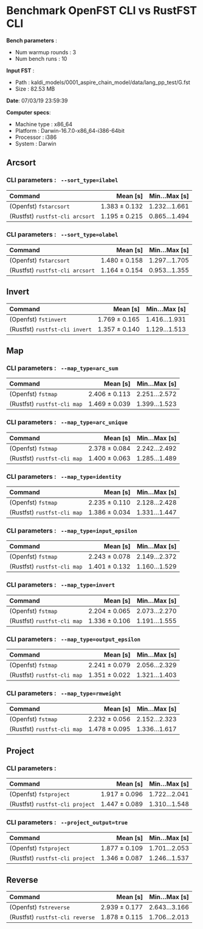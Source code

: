 # Benchmark OpenFST CLI vs RustFST CLI
**Bench parameters** :
- Num warmup rounds : 3
- Num bench runs : 10

**Input FST** : 
- Path : kaldi_models/0001_aspire_chain_model/data/lang_pp_test/G.fst
- Size : 82.53 MB

**Date**: 07/03/19 23:59:39

**Computer specs**:
- Machine type : x86_64
- Platform : Darwin-16.7.0-x86_64-i386-64bit
- Processor : i386
- System : Darwin
## Arcsort
### CLI parameters : ` --sort_type=ilabel`
| Command | Mean [s] | Min…Max [s] |
|:---|---:|---:|
| (Openfst) `fstarcsort` | 1.383 ± 0.132 | 1.232…1.661 |
| (Rustfst) `rustfst-cli arcsort` | 1.195 ± 0.215 | 0.865…1.494 |
### CLI parameters : ` --sort_type=olabel`
| Command | Mean [s] | Min…Max [s] |
|:---|---:|---:|
| (Openfst) `fstarcsort` | 1.480 ± 0.158 | 1.297…1.705 |
| (Rustfst) `rustfst-cli arcsort` | 1.164 ± 0.154 | 0.953…1.355 |
## Invert
| Command | Mean [s] | Min…Max [s] |
|:---|---:|---:|
| (Openfst) `fstinvert` | 1.769 ± 0.165 | 1.416…1.931 |
| (Rustfst) `rustfst-cli invert` | 1.357 ± 0.140 | 1.129…1.513 |
## Map
### CLI parameters : ` --map_type=arc_sum`
| Command | Mean [s] | Min…Max [s] |
|:---|---:|---:|
| (Openfst) `fstmap` | 2.406 ± 0.113 | 2.251…2.572 |
| (Rustfst) `rustfst-cli map` | 1.469 ± 0.039 | 1.399…1.523 |
### CLI parameters : ` --map_type=arc_unique`
| Command | Mean [s] | Min…Max [s] |
|:---|---:|---:|
| (Openfst) `fstmap` | 2.378 ± 0.084 | 2.242…2.492 |
| (Rustfst) `rustfst-cli map` | 1.400 ± 0.063 | 1.285…1.489 |
### CLI parameters : ` --map_type=identity`
| Command | Mean [s] | Min…Max [s] |
|:---|---:|---:|
| (Openfst) `fstmap` | 2.235 ± 0.110 | 2.128…2.428 |
| (Rustfst) `rustfst-cli map` | 1.386 ± 0.034 | 1.331…1.447 |
### CLI parameters : ` --map_type=input_epsilon`
| Command | Mean [s] | Min…Max [s] |
|:---|---:|---:|
| (Openfst) `fstmap` | 2.243 ± 0.078 | 2.149…2.372 |
| (Rustfst) `rustfst-cli map` | 1.401 ± 0.132 | 1.160…1.529 |
### CLI parameters : ` --map_type=invert`
| Command | Mean [s] | Min…Max [s] |
|:---|---:|---:|
| (Openfst) `fstmap` | 2.204 ± 0.065 | 2.073…2.270 |
| (Rustfst) `rustfst-cli map` | 1.336 ± 0.106 | 1.191…1.555 |
### CLI parameters : ` --map_type=output_epsilon`
| Command | Mean [s] | Min…Max [s] |
|:---|---:|---:|
| (Openfst) `fstmap` | 2.241 ± 0.079 | 2.056…2.329 |
| (Rustfst) `rustfst-cli map` | 1.351 ± 0.022 | 1.321…1.403 |
### CLI parameters : ` --map_type=rmweight`
| Command | Mean [s] | Min…Max [s] |
|:---|---:|---:|
| (Openfst) `fstmap` | 2.232 ± 0.056 | 2.152…2.323 |
| (Rustfst) `rustfst-cli map` | 1.478 ± 0.095 | 1.336…1.617 |
## Project
### CLI parameters : ` `
| Command | Mean [s] | Min…Max [s] |
|:---|---:|---:|
| (Openfst) `fstproject` | 1.917 ± 0.096 | 1.722…2.041 |
| (Rustfst) `rustfst-cli project` | 1.447 ± 0.089 | 1.310…1.548 |
### CLI parameters : ` --project_output=true`
| Command | Mean [s] | Min…Max [s] |
|:---|---:|---:|
| (Openfst) `fstproject` | 1.877 ± 0.109 | 1.701…2.053 |
| (Rustfst) `rustfst-cli project` | 1.346 ± 0.087 | 1.246…1.537 |
## Reverse
| Command | Mean [s] | Min…Max [s] |
|:---|---:|---:|
| (Openfst) `fstreverse` | 2.939 ± 0.177 | 2.643…3.166 |
| (Rustfst) `rustfst-cli reverse` | 1.878 ± 0.115 | 1.706…2.013 |
